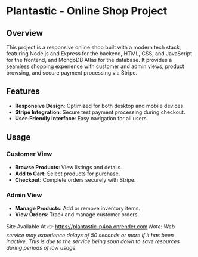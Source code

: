 # Plantastic - Online Shop Project

## Overview
This project is a responsive online shop built with a modern tech stack, featuring Node.js and Express for the backend, HTML, CSS, and JavaScript for the frontend, and MongoDB Atlas for the database. It provides a seamless shopping experience with customer and admin views, product browsing, and secure payment processing via Stripe.

## Features

- **Responsive Design**: Optimized for both desktop and mobile devices.
- **Stripe Integration**: Secure test payment processing during checkout.
- **User-Friendly Interface**: Easy navigation for all users.

## Usage

### Customer View
- **Browse Products**: View listings and details.
- **Add to Cart**: Select products for purchase.
- **Checkout**: Complete orders securely with Stripe.

### Admin View
- **Manage Products**: Add or remove inventory items.
- **View Orders**: Track and manage customer orders.

Site Available At 👉 https://plantastic-p4oa.onrender.com
*Note: Web service may experience delays of 50 seconds or more if it has been inactive. This is due to the service being spun down to save resources during periods of low usage.*
